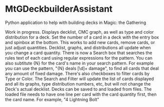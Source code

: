 # MtGDeckbuilderAssistant
Python application to help with building decks in Magic: the Gathering


Work in progress.
Displays decklist, CMC graph, as well as type and color distribution for a deck. Set the number of a card in a deck with the entry box and spinbox at the bottom. This works to add new cards, remove cards, or just adjust quantities. Decklist, graphs, and distributions all update when you change a card quantity. 
There is now a Search box that searches the rules text of each card using regular expressions for the pattern. You can also subtitute {N} for the card's name in your search pattern. For example you can use the pattern, "{N} deals [\d]+ damage", to find all cards that deal any amount of fixed damage. 
There's also checkboxes to filter cards by Type or Color. The Search and Filter will update the list of cards displayed and all its graphs, type distribution numbers, etc, but will not change the Deck's actual decklist.
Decks can be saved to and loaded from files. The loaded file needs to have one line per card with the card quantity first, then the card name. For example, "4 Lightning Bolt"
